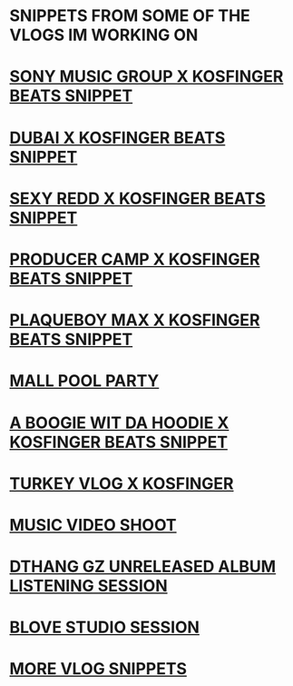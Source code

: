 # SNIPPETS FROM SOME OF THE VLOGS IM WORKING ON 
# <a href="https://youtu.be/mgJiF4kjD8A">SONY MUSIC GROUP X KOSFINGER BEATS SNIPPET</a>

# <a href="https://youtu.be/Xm2yVEfZ65Y">DUBAI X KOSFINGER BEATS SNIPPET</a>

# <a href="https://youtu.be/4etignbstw8">SEXY REDD X KOSFINGER BEATS SNIPPET</a>

# <a href="https://youtu.be/dffNT1SXovE">PRODUCER CAMP X KOSFINGER BEATS SNIPPET</a>

# <a href="https://youtu.be/dwDEumtSHsM">PLAQUEBOY MAX X KOSFINGER BEATS SNIPPET</a>

# <a href="https://youtu.be/6q0fxxlG5SU">MALL POOL PARTY</a>

# <a href="https://youtu.be/0qSi4sUJOiE">A BOOGIE WIT DA HOODIE X KOSFINGER BEATS SNIPPET</a>

# <a href="https://youtu.be/qfQzLc7Sg_Q">TURKEY VLOG X KOSFINGER</a>

# <a href="https://youtu.be/HsYGAnShsoc">MUSIC VIDEO SHOOT </a>

# <a href="https://youtu.be/-g8DvNSPWms">DTHANG GZ UNRELEASED ALBUM LISTENING SESSION</a>

# <a href="https://youtu.be/fhAAclvCCEo">BLOVE STUDIO SESSION</a>

# <a href="https://www.youtube.com/playlist?list=PLCFBdpDEOzb2LTyWAu9ihh3OK9dpZfoMq">MORE VLOG SNIPPETS</a>




